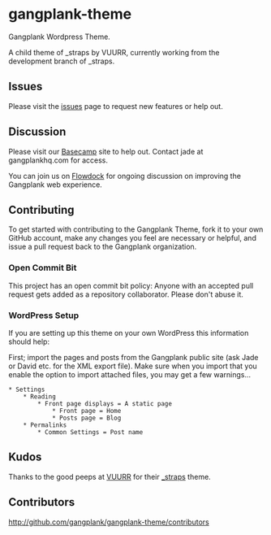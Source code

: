 gangplank-theme
===============

Gangplank Wordpress Theme.

A child theme of _straps by VUURR, currently working from the development branch of _straps.

Issues
------

Please visit the [issues](https://github.com/gangplank/gangplank-theme/issues) page to request new features or help out.

Discussion
----------

Please visit our [Basecamp](https://gangplank.basecamphq.com/projects/11071561-gangplank-website/log) site to help out. Contact jade at gangplankhq.com for access.

You can join us on [Flowdock](https://integrum.flowdock.com/invitations/6525d90a026d03425b8ebbf3cc3e0477a02c125b-gp-website) for ongoing discussion on improving the Gangplank web experience.

Contributing
---------------

To get started with contributing to the Gangplank Theme, fork it to your own GitHub account, make any changes you feel are necessary or helpful, and issue a pull request back to the Gangplank organization.

### Open Commit Bit ###

This project has an open commit bit policy: Anyone with an accepted pull request gets added as a repository collaborator. Please don't abuse it.

### WordPress Setup ###

If you are setting up this theme on your own WordPress this information should help:

First; import the pages and posts from the Gangplank public site (ask Jade or David etc. for the XML export file). Make sure when you import that you enable the option to import attached files, you may get a few warnings...

	* Settings
		* Reading
			* Front page displays = A static page
				* Front page = Home
				* Posts page = Blog
		* Permalinks
			* Common Settings = Post name

Kudos
------

Thanks to the good peeps at [VUURR](http://vuurr.com) for their [_straps](https://github.com/VUURR/_straps) theme.

Contributors
------------

http://github.com/gangplank/gangplank-theme/contributors
